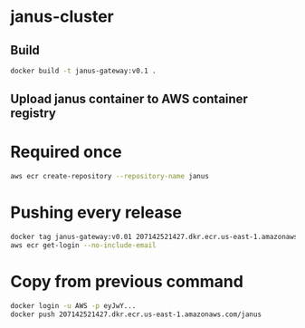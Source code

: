 # janus-cluster
## Build
```bash
docker build -t janus-gateway:v0.1 .
```
## Upload janus container to AWS container registry
# Required once
```bash
aws ecr create-repository --repository-name janus
```
# Pushing every release
```bash
docker tag janus-gateway:v0.01 207142521427.dkr.ecr.us-east-1.amazonaws.com/janus
aws ecr get-login --no-include-email
```
# Copy from previous command
```bash
docker login -u AWS -p eyJwY...
docker push 207142521427.dkr.ecr.us-east-1.amazonaws.com/janus
```
